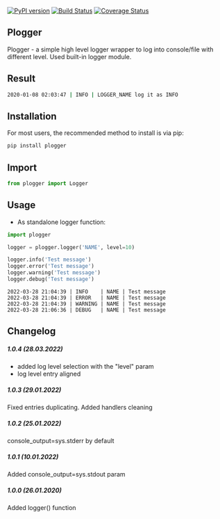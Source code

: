 [![PyPI version](https://badge.fury.io/py/plogger.svg)](https://badge.fury.io/py/plogger)
[![Build Status](https://travis-ci.org/c-pher/plogger.svg?branch=master)](https://travis-ci.org/c-pher/plogger)
[![Coverage Status](https://coveralls.io/repos/github/c-pher/plogger/badge.svg?branch=master)](https://coveralls.io/github/c-pher/plogger?branch=master)


## Plogger

Plogger - a simple high level logger wrapper to log into console/file with different level. Used built-in logger module.

## Result
```cmd
2020-01-08 02:03:47 | INFO | LOGGER_NAME log it as INFO
```

## Installation
For most users, the recommended method to install is via pip:
```cmd
pip install plogger
```

## Import

```python
from plogger import Logger
```

## Usage

- As standalone logger function:

```python
import plogger

logger = plogger.logger('NAME', level=10)

logger.info('Test message')
logger.error('Test message')
logger.warning('Test message')
logger.debug('Test message')
```

```commandline
2022-03-28 21:04:39 | INFO    | NAME | Test message
2022-03-28 21:04:39 | ERROR   | NAME | Test message
2022-03-28 21:04:39 | WARNING | NAME | Test message
2022-03-28 21:06:36 | DEBUG   | NAME | Test message
```


## Changelog

##### 1.0.4 (28.03.2022)
- added log level selection with the "level" param
- log level entry aligned

##### 1.0.3 (29.01.2022)

Fixed entries duplicating. Added handlers cleaning

##### 1.0.2 (25.01.2022)

console_output=sys.stderr by default

##### 1.0.1 (10.01.2022)

Added console_output=sys.stdout param

##### 1.0.0 (26.01.2020)

Added logger() function
